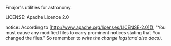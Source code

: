 Fmajor's utilities for astronomy.

LICENSE: Apache Licence 2.0

notice: According to [http://www.apache.org/licenses/LICENSE-2.0](), "You must cause any modified files to carry prominent notices stating that You changed the files."
So remember to *write the change logs(and also docs)*.

